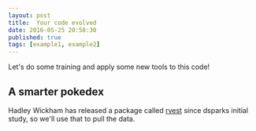 ```yaml
---
layout: post
title:  Your code evolved
date: 2016-05-25 20:58:30
published: true
tags: [example1, example2]
---
```


Let's do some training and apply some new tools to this code!

## A smarter pokedex

Hadley Wickham has released a package called [rvest](https://cran.r-project.org/web/packages/rvest/index.html) since dsparks initial study, so we'll use that to pull the data.

















